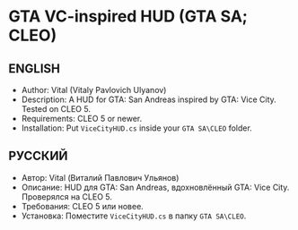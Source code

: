 # GTA VC-inspired HUD (GTA SA; CLEO)
## ENGLISH
* Author: Vital (Vitaly Pavlovich Ulyanov)
* Description: A HUD for GTA: San Andreas inspired by GTA: Vice City. Tested on CLEO 5.
* Requirements: CLEO 5 or newer.
* Installation: Put `ViceCityHUD.cs` inside your `GTA SA\CLEO` folder.

## РУССКИЙ
* Автор: Vital (Виталий Павлович Ульянов)
* Описание: HUD для GTA: San Andreas, вдохновлённый GTA: Vice City. Проверялся на CLEO 5.
* Требования: CLEO 5 или новее.
* Установка: Поместите `ViceCityHUD.cs` в папку `GTA SA\CLEO`.